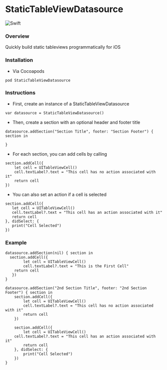 # StaticTableViewDatasource
![Swift](https://github.com/EcolabCompany/StaticTableViewDatasource/workflows/Swift/badge.svg?branch=master)

### Overview
Quickly build static tableviews programmatically for iOS

### Installation
- Via Cocoapods

 ```
pod StaticTableViewDatasource
```

### Instructions
- First, create an instance of a StaticTableViewDatasource

 ```
 var datasource = StaticTableViewDatasource()

 ```
 
- Then, create a section with an optional header and footer title

 ```
 datasource.addSection("Section Title", footer: "Section Footer") { section in
 	
 }
 ```
 
- For each section, you can add cells by calling 

 ```
 section.addCell({
     let cell = UITableViewCell()
     cell.textLabel?.text = "This cell has no action associated with it"
     return cell
})
```

- You can also set an action if a cell is selected

 ```
section.addCell({
    let cell = UITableViewCell()
    cell.textLabel?.text = "This cell has an action associated with it"
    return cell
}, didSelect: { 
    print("Cell Selected")
})
```

### Example
```
datasource.addSection(nil) { section in
  section.addCell({
    	let cell = UITableViewCell()
    	cell.textLabel?.text = "This is the First Cell"
	return cell
   })
}

datasource.addSection("2nd Section Title", footer: "2nd Section Footer") { section in
    section.addCell({
        let cell = UITableViewCell()
     	cell.textLabel?.text = "This cell has no action associated with it"
    	return cell
    })

    section.addCell({
        let cell = UITableViewCell()
   	cell.textLabel?.text = "This cell has an action associated with it"
     	return cell
    }, didSelect: { 
    	print("Cell Selected")
    })
}
```

        
 
